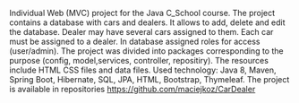 Individual Web (MVC) project for the Java C_School course.
The project contains a database with cars and dealers. It allows to add, delete and edit the database. Dealer may have several cars assigned to them. Each car must be assigned to a dealer. In database assigned roles for access (user/admin).
The project was divided into packages corresponding to the purpose (config, model,services, controller, repositiry). The resources include HTML CSS files and data files. 
Used technology: Java 8, Maven, Spring Boot, Hibernate, SQL, JPA, HTML, Bootstrap, Thymeleaf.
The project is available in repositories https://github.com/maciejkoz/CarDealer

